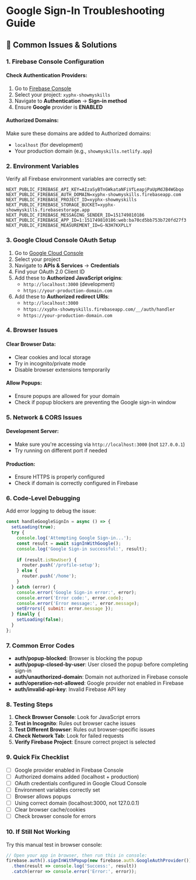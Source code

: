 # Google Sign-In Troubleshooting Guide

## 🔧 Common Issues & Solutions

### 1. **Firebase Console Configuration**

#### Check Authentication Providers:
1. Go to [Firebase Console](https://console.firebase.google.com/)
2. Select your project: `xyphx-showmyskills`
3. Navigate to **Authentication** → **Sign-in method**
4. Ensure **Google** provider is **ENABLED**

#### Authorized Domains:
Make sure these domains are added to Authorized domains:
- `localhost` (for development)
- Your production domain (e.g., `showmyskills.netlify.app`)

### 2. **Environment Variables**
Verify all Firebase environment variables are correctly set:

```env
NEXT_PUBLIC_FIREBASE_API_KEY=AIzaSyBTnGWkataNFiVfLeapjPaUpMdJB4WGbqo
NEXT_PUBLIC_FIREBASE_AUTH_DOMAIN=xyphx-showmyskills.firebaseapp.com
NEXT_PUBLIC_FIREBASE_PROJECT_ID=xyphx-showmyskills
NEXT_PUBLIC_FIREBASE_STORAGE_BUCKET=xyphx-showmyskills.firebasestorage.app
NEXT_PUBLIC_FIREBASE_MESSAGING_SENDER_ID=151749810186
NEXT_PUBLIC_FIREBASE_APP_ID=1:151749810186:web:ba70cd5bb753b720fd27f3
NEXT_PUBLIC_FIREBASE_MEASUREMENT_ID=G-N3H7KXPLLY
```

### 3. **Google Cloud Console OAuth Setup**

1. Go to [Google Cloud Console](https://console.cloud.google.com/)
2. Select your project
3. Navigate to **APIs & Services** → **Credentials**
4. Find your OAuth 2.0 Client ID
5. Add these to **Authorized JavaScript origins**:
   - `http://localhost:3000` (development)
   - `https://your-production-domain.com`
6. Add these to **Authorized redirect URIs**:
   - `http://localhost:3000`
   - `https://xyphx-showmyskills.firebaseapp.com/__/auth/handler`
   - `https://your-production-domain.com`

### 4. **Browser Issues**

#### Clear Browser Data:
- Clear cookies and local storage
- Try in incognito/private mode
- Disable browser extensions temporarily

#### Allow Popups:
- Ensure popups are allowed for your domain
- Check if popup blockers are preventing the Google sign-in window

### 5. **Network & CORS Issues**

#### Development Server:
- Make sure you're accessing via `http://localhost:3000` (not `127.0.0.1`)
- Try running on different port if needed

#### Production:
- Ensure HTTPS is properly configured
- Check if domain is correctly configured in Firebase

### 6. **Code-Level Debugging**

Add error logging to debug the issue:

```javascript
const handleGoogleSignIn = async () => {
  setLoading(true);
  try {
    console.log('Attempting Google Sign-in...');
    const result = await signInWithGoogle();
    console.log('Google Sign-in successful:', result);
    
    if (result.isNewUser) {
      router.push('/profile-setup');
    } else {
      router.push('/home');
    }
  } catch (error) {
    console.error('Google Sign-in error:', error);
    console.error('Error code:', error.code);
    console.error('Error message:', error.message);
    setErrors({ submit: error.message });
  } finally {
    setLoading(false);
  }
};
```

### 7. **Common Error Codes**

- **auth/popup-blocked**: Browser is blocking the popup
- **auth/popup-closed-by-user**: User closed the popup before completing sign-in
- **auth/unauthorized-domain**: Domain not authorized in Firebase console
- **auth/operation-not-allowed**: Google provider not enabled in Firebase
- **auth/invalid-api-key**: Invalid Firebase API key

### 8. **Testing Steps**

1. **Check Browser Console**: Look for JavaScript errors
2. **Test in Incognito**: Rules out browser cache issues
3. **Test Different Browser**: Rules out browser-specific issues
4. **Check Network Tab**: Look for failed requests
5. **Verify Firebase Project**: Ensure correct project is selected

### 9. **Quick Fix Checklist**

- [ ] Google provider enabled in Firebase Console
- [ ] Authorized domains added (localhost + production)
- [ ] OAuth credentials configured in Google Cloud Console
- [ ] Environment variables correctly set
- [ ] Browser allows popups
- [ ] Using correct domain (localhost:3000, not 127.0.0.1)
- [ ] Clear browser cache/cookies
- [ ] Check browser console for errors

### 10. **If Still Not Working**

Try this manual test in browser console:
```javascript
// Open your app in browser, then run this in console:
firebase.auth().signInWithPopup(new firebase.auth.GoogleAuthProvider())
  .then(result => console.log('Success:', result))
  .catch(error => console.error('Error:', error));
```
